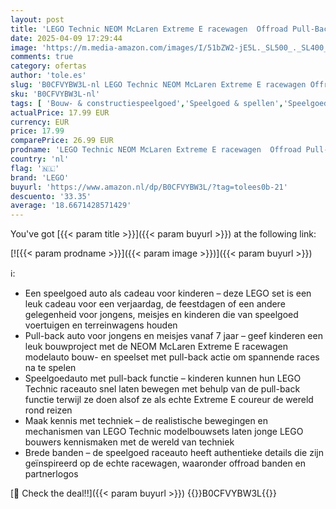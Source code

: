 ```yaml
---
layout: post
title: 'LEGO Technic NEOM McLaren Extreme E racewagen  Offroad Pull-Back Speelgoed Auto  Voertuig voor Kinderen  Cadeau voor Jongens en Meisjes vanaf 7 jaar 42166'
date: 2025-04-09 17:29:44
image: 'https://m.media-amazon.com/images/I/51bZW2-jE5L._SL500_._SL400_.jpg'
comments: true
category: ofertas
author: 'tole.es'
slug: 'B0CFVYBW3L-nl LEGO Technic NEOM McLaren Extreme E racewagen Offroad...'
sku: 'B0CFVYBW3L-nl'
tags: [ 'Bouw- & constructiespeelgoed','Speelgoed & spellen','Speelgoedbouwsets','lego','🇳🇱', ]
actualPrice: 17.99 EUR
currency: EUR
price: 17.99
comparePrice: 26.99 EUR
prodname: 'LEGO Technic NEOM McLaren Extreme E racewagen  Offroad Pull-Back Speelgoed Auto  Voertuig voor Kinderen  Cadeau voor Jongens en Meisjes vanaf 7 jaar 42166'
country: 'nl'
flag: '🇳🇱'
brand: 'LEGO'
buyurl: 'https://www.amazon.nl/dp/B0CFVYBW3L/?tag=tolees0b-21'
descuento: '33.35'
average: '18.6671428571429'
---
```


You've got [{{< param title >}}]({{< param buyurl >}}) at the following link:

[![{{< param prodname >}}]({{< param image >}})]({{< param buyurl >}})

ℹ️:

- Een speelgoed auto als cadeau voor kinderen – deze LEGO set is een leuk cadeau voor een verjaardag, de feestdagen of een andere gelegenheid voor jongens, meisjes en kinderen die van speelgoed voertuigen en terreinwagens houden
- Pull-back auto voor jongens en meisjes vanaf 7 jaar – geef kinderen een leuk bouwproject met de NEOM McLaren Extreme E racewagen modelauto bouw- en speelset met pull-back actie om spannende races na te spelen
- Speelgoedauto met pull-back functie – kinderen kunnen hun LEGO Technic raceauto snel laten bewegen met behulp van de pull-back functie terwijl ze doen alsof ze als echte Extreme E coureur de wereld rond reizen
- Maak kennis met techniek – de realistische bewegingen en mechanismen van LEGO Technic modelbouwsets laten jonge LEGO bouwers kennismaken met de wereld van techniek
- Brede banden – de speelgoed raceauto heeft authentieke details die zijn geïnspireerd op de echte racewagen, waaronder offroad banden en partnerlogos

[🛒 Check the deal!!]({{< param buyurl >}})
{{<world>}}B0CFVYBW3L{{</world>}}
